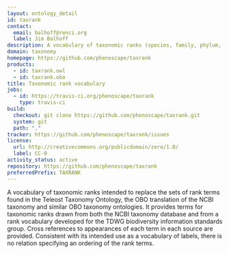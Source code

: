 ```yaml
---
layout: ontology_detail
id: taxrank
contact:
  email: balhoff@renci.org
  label: Jim Balhoff
description: A vocabulary of taxonomic ranks (species, family, phylum, etc)
domain: taxonomy
homepage: https://github.com/phenoscape/taxrank
products:
  - id: taxrank.owl
  - id: taxrank.obo
title: Taxonomic rank vocabulary
jobs:
  - id: https://travis-ci.org/phenoscape/taxrank
    type: travis-ci
build:
  checkout: git clone https://github.com/phenoscape/taxrank.git
  system: git
  path: "."
tracker: https://github.com/phenoscape/taxrank/issues
license:
  url: http://creativecommons.org/publicdomain/zero/1.0/
  label: CC-0
activity_status: active
repository: https://github.com/phenoscape/taxrank
preferredPrefix: TAXRANK
---
```


A vocabulary of taxonomic ranks intended to replace the sets of rank terms found in the Teleost Taxonomy Ontology, the OBO translation of the NCBI taxonomy and similar OBO taxonomy ontologies.  It provides terms for taxonomic ranks drawn from both the NCBI taxonomy database and from a rank vocabulary developed for the TDWG biodiversity information standards group.  Cross references to appearances of each term in each source are provided.  Consistent with its intended use as a vocabulary of labels, there is no relation specifying an ordering of the rank terms.
